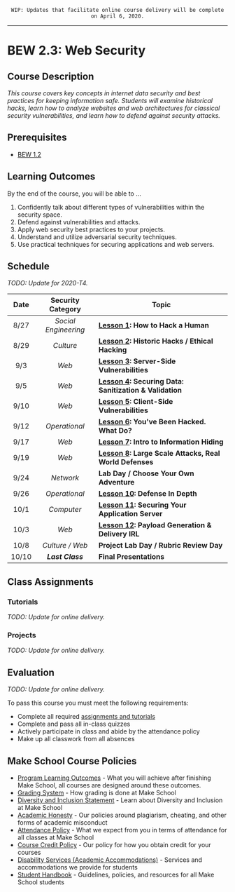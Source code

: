<p align="center">
  <code>WIP: Updates that facilitate online course delivery will be complete on April 6, 2020.</code>
</p>
<hr>

# BEW 2.3: Web Security

## Course Description

_This course covers key concepts in internet data security and best practices for keeping information safe. Students will examine historical hacks, learn how to analyze websites and web architectures for classical security vulnerabilities, and learn how to defend against security attacks._

## Prerequisites

- [BEW 1.2](https://make.sc/bew1.2)

## Learning Outcomes

By the end of the course, you will be able to ...

1. Confidently talk about different types of vulnerabilities within the security space.
2. Defend against  vulnerabilities and attacks.
3. Apply web security best practices to your projects.
4. Understand and utilize adversarial security techniques.
5. Use practical techniques for securing applications and web servers.

## Schedule

_TODO: Update for 2020-T4._

| Date  |  Security Category   | Topic                                                    |
| :---: | :------------------: | -------------------------------------------------------- |
| 8/27  | _Social Engineering_ | **[Lesson 1]: How to Hack a Human**                      |
| 8/29  |      _Culture_       | **[Lesson 2]: Historic Hacks / Ethical Hacking**         |
|  9/3  |        _Web_         | **[Lesson 3]: Server-Side Vulnerabilities**              |
|  9/5  |        _Web_         | **[Lesson 4]: Securing Data: Sanitization & Validation** |
| 9/10  |        _Web_         | **[Lesson 5]: Client-Side Vulnerabilities**              |
| 9/12  |    _Operational_     | **[Lesson 6]: You've Been Hacked. What Do?**             |
| 9/17  |        _Web_         | **[Lesson 7]: Intro to Information Hiding**              |
| 9/19  |        _Web_         | **[Lesson 8]: Large Scale Attacks, Real World Defenses** |
| 9/24  |      _Network_       | **Lab Day / Choose Your Own Adventure**                  |
| 9/26  |    _Operational_     | **[Lesson 10]: Defense In Depth**                        |
| 10/1  |      _Computer_      | **[Lesson 11]: Securing Your Application Server**        |
| 10/3  |        _Web_         | **[Lesson 12]: Payload Generation & Delivery IRL**       |
| 10/8  |   _Culture / Web_    | **Project Lab Day / Rubric Review Day**                  |
| 10/10 |   _**Last Class**_   | **Final Presentations**                                  |

[Lesson 1]: Archive/2019-T4/Lessons/Lesson1.md
[Lesson 2]: Archive/2019-T4/Lessons/Lesson2.md
[Lesson 3]: Archive/2019-T4/Lessons/Lesson3.md
[Lesson 4]: Archive/2019-T4/Lessons/Lesson4.md
[Lesson 5]: Archive/2019-T4/Lessons/Lesson5.md
[Lesson 6]: Archive/2019-T4/Lessons/Lesson6.md
[Lesson 7]: Archive/2019-T4/Lessons/Lesson7.md
[Lesson 8]: Archive/2019-T4/Lessons/Lesson8.md
[Lesson 9]: Archive/2019-T4/Lessons/Lesson9.md
[Lesson 10]: Archive/2019-T4/Lessons/Lesson10.md
[Lesson 11]: Archive/2019-T4/Lessons/Lesson11.md
[Lesson 12]: Archive/2019-T4/Lessons/Lesson12.md
[Lesson 13]: Archive/2019-T4/Lessons/Lesson13.md


## Class Assignments

### Tutorials

_TODO: Update for online delivery._

### Projects

_TODO: Update for online delivery._

## Evaluation

_TODO: Update for online delivery._

To pass this course you must meet the following requirements:

- Complete all required [assignments and tutorials](#class-assignments)
- Complete and pass all in-class quizzes
- Actively participate in class and abide by the attendance policy
- Make up all classwork from all absences

## Make School Course Policies

- [Program Learning Outcomes](https://make.sc/program-learning-outcomes) - What you will achieve after finishing Make School, all courses are designed around these outcomes.
- [Grading System](https://make.sc/grading-system) - How grading is done at Make School
- [Diversity and Inclusion Statement](https://make.sc/diversity-and-inclusion-statement) - Learn about Diversity and Inclusion at Make School
- [Academic Honesty](https://make.sc/academic-honesty-policy) - Our policies around plagiarism, cheating, and other forms of academic misconduct
- [Attendance Policy](https://make.sc/attendance-policy) - What we expect from you in terms of attendance for all classes at Make School
- [Course Credit Policy](https://make.sc/course-credit-policy) - Our policy for how you obtain credit for your courses
- [Disability Services (Academic Accommodations)](https://make.sc/disability-services) - Services and accommodations we provide for students
- [Student Handbook](https://make.sc/student-handbook) - Guidelines, policies, and resources for all Make School students
